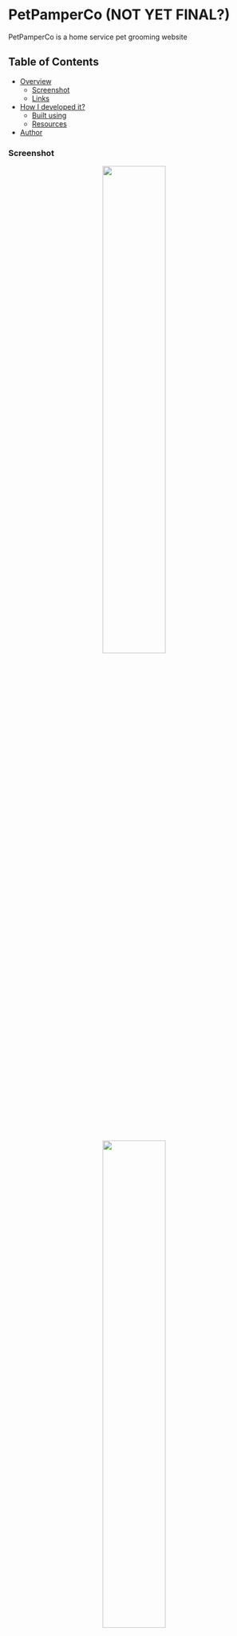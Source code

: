 # PetPamperCo (NOT YET FINAL?)
PetPamperCo is a home service pet grooming website

## Table of Contents

- [Overview](#overview)
  - [Screenshot](#screenshot)
  - [Links](#links)
- [How I developed it?](#how-i-developed-it)
  - [Built using](#built-using)
  - [Resources](#resources)
- [Author](#author)

### Screenshot

<p align="center">
  <img src="images/pet-pamper-co-desktop-ss.png" width="50%"/>
  <img src="images/pet-pamper-co-mobile-ss.png" width="50%"/>
</p>

### Links
- Source Code: https://github.com/rfcho322/pet-pamper-co
- Demo website: n/a

### How I developed it?

This website is created using **HTML and CSS**, Bootstrap 5 classes for a mobile responsive design and carousel, lastly **Github Pages** to deploy the website online.

### Built using
- Semantic HTML5
- CSS custom properties
- Bootstrap v5.2
- BEM (“Block”, “Element”, “Modifier”)

### Resources

- Bootstrap: https://getbootstrap.com/docs/5.2/getting-started/introduction/ - a free front-end framework for faster and easier web development.
- Github Pages: https://pages.github.com/ - is a static site hosting service that takes HTML, CSS, and JavaScript files straight from a repository on GitHub, optionally runs the files through a build process, and publishes a website
- FontAwesome: https://fontawesome.com/ - is a widely-used icon set that gives you scalable vector images that can be customized with CSS.
- Woman Grooming a dog - <a href="https://www.freepik.com/free-vector/cartoon-style-grooming-background_21887969.htm#query=grooming&position=42&from_view=search&track=sph">Image by pikisuperstar</a> on Freepik
- Paw icon - <a href="https://www.flaticon.com/free-icons/paw" title="paw icons">Paw icons created by Freepik - Flaticon</a>
- Female Photo 1 - <a href="https://www.freepik.com/free-photo/tender-feminine-woman-with-blue-eyes-smiles-pleasantly-has-toothy-smile-wears-white-comfortable-sweater-looks-directly-camera-isolated-pink-background_12697877.htm?query=girl%20profile&collectionId=1180&&position=5&from_view=collections#position=5">Image by wayhomestudio</a> on Freepik
- Female Photo 2 - <a href="https://www.freepik.com/free-photo/front-view-young-female-yellow-shirt-colorful-jacket-blue-jeans-posing_9333292.htm?query=business man">Image by KamranAydinov</a> on Freepik
- Male Photo - <a href="https://www.freepik.com/free-photo/front-view-male-office-worker-feeling-emotional-white-wall-work-male-job-business_16931070.htm#query=business%20man&position=45&from_view=search&track=sph">Image by KamranAydinov</a> on Freepik

## Author
- Frontend Mentor - [@rfcho322](https://www.frontendmentor.io/profile/rfcho322)
- CodePen - [@rfcho322](https://codepen.io/rfcho322)

